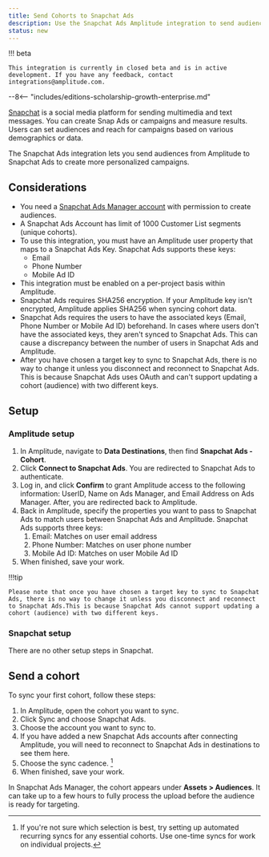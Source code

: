 ```yaml
---
title: Send Cohorts to Snapchat Ads
description: Use the Snapchat Ads Amplitude integration to send audiences to Snapchat Ads to create personalized campaigns.
status: new
---
```


!!! beta

    This integration is currently in closed beta and is in active development. If you have any feedback, contact integrations@amplitude.com. 

--8<-- "includes/editions-scholarship-growth-enterprise.md"

[Snapchat](https://www.snapchat.com/) is a social media platform for sending multimedia and text messages. You can create Snap Ads or campaigns and measure results. Users can set audiences and reach for campaigns based on various demographics or data.

The Snapchat Ads integration lets you send audiences from Amplitude to Snapchat Ads to create more personalized campaigns. 

## Considerations

- You need a [Snapchat Ads Manager account](https://ads.snapchat.com/) with permission to create audiences.
- A Snapchat Ads Account has limit of 1000 Customer List segments (unique cohorts).
- To use this integration, you must have an Amplitude user property that maps to a Snapchat Ads Key. Snapchat Ads supports these keys:
    - Email
    - Phone Number
    - Mobile Ad ID
- This integration must be enabled on a per-project basis within Amplitude.
- Snapchat Ads requires SHA256 encryption. If your Amplitude key isn't encrypted, Amplitude applies SHA256 when syncing cohort data. 
- Snapchat Ads requires the users to have the associated keys (Email, Phone Number or Mobile Ad ID) beforehand. In cases where users don't have the associated keys, they aren't synced to Snapchat Ads. This can cause a discrepancy between the number of users in Snapchat Ads and Amplitude.
- After you have chosen a target key to sync to Snapchat Ads, there is no way to change it unless you disconnect and reconnect to Snapchat Ads. This is because Snapchat Ads uses OAuth and can't support updating a cohort (audience) with two different keys.

## Setup 

### Amplitude setup

1. In Amplitude, navigate to **Data Destinations**, then find **Snapchat Ads - Cohort**.
2. Click **Connect to Snapchat Ads**. You are redirected to Snapchat Ads to authenticate.
3. Log in, and click **Confirm** to grant Amplitude access to the following information: UserID, Name on Ads Manager, and Email Address on Ads Manager. After, you are redirected back to Amplitude. 
4. Back in Amplitude, specify the properties you want to pass to Snapchat Ads to match users between Snapchat Ads and Amplitude. Snapchat Ads supports three keys:
      1. Email: Matches on user email address
      2. Phone Number: Matches on user phone number
      3. Mobile Ad ID: Matches on user Mobile Ad ID
5. When finished, save your work.

!!!tip
    
    Please note that once you have chosen a target key to sync to Snapchat Ads, there is no way to change it unless you disconnect and reconnect to Snapchat Ads.This is because Snapchat Ads cannot support updating a cohort (audience) with two different keys.

### Snapchat setup

There are no other setup steps in Snapchat. 

## Send a cohort

To sync your first cohort, follow these steps:

1. In Amplitude, open the cohort you want to sync.
2. Click Sync and choose Snapchat Ads.
3. Choose the account you want to sync to.
4. If you have added a new Snapchat Ads accounts after connecting Amplitude, you will need to reconnect to Snapchat Ads in destinations to see them here.
5. Choose the sync cadence. [^1]
6. When finished, save your work.

[^1]: If you're not sure which selection is best, try setting up automated recurring syncs for any essential cohorts. Use one-time syncs for work on individual projects.

In Snapchat Ads Manager, the cohort appears under **Assets > Audiences**. It can take up to a few hours to fully process the upload before the audience is ready for targeting.